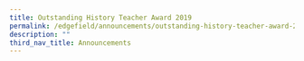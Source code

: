 ```yaml
---
title: Outstanding History Teacher Award 2019
permalink: /edgefield/announcements/outstanding-history-teacher-award-2019/
description: ""
third_nav_title: Announcements
---
```

